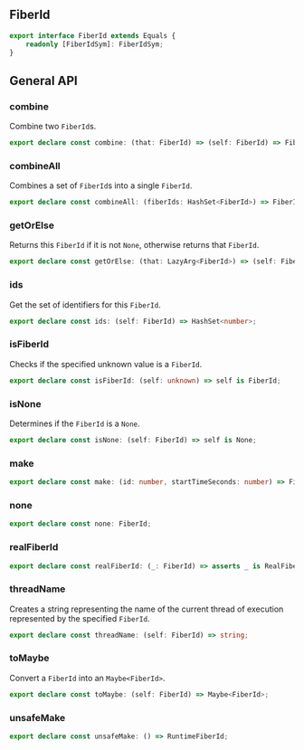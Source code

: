 ## FiberId

```ts
export interface FiberId extends Equals {
    readonly [FiberIdSym]: FiberIdSym;
}
```

## General API

### combine

Combine two `FiberId`s.

```ts
export declare const combine: (that: FiberId) => (self: FiberId) => FiberId;
```

### combineAll

Combines a set of `FiberId`s into a single `FiberId`.

```ts
export declare const combineAll: (fiberIds: HashSet<FiberId>) => FiberId;
```

### getOrElse

Returns this `FiberId` if it is not `None`, otherwise returns that `FiberId`.

```ts
export declare const getOrElse: (that: LazyArg<FiberId>) => (self: FiberId) => FiberId;
```

### ids

Get the set of identifiers for this `FiberId`.

```ts
export declare const ids: (self: FiberId) => HashSet<number>;
```

### isFiberId

Checks if the specified unknown value is a `FiberId`.

```ts
export declare const isFiberId: (self: unknown) => self is FiberId;
```

### isNone

Determines if the `FiberId` is a `None`.

```ts
export declare const isNone: (self: FiberId) => self is None;
```

### make

```ts
export declare const make: (id: number, startTimeSeconds: number) => FiberId;
```

### none

```ts
export declare const none: FiberId;
```

### realFiberId

```ts
export declare const realFiberId: (_: FiberId) => asserts _ is RealFiberId;
```

### threadName

Creates a string representing the name of the current thread of execution
represented by the specified `FiberId`.

```ts
export declare const threadName: (self: FiberId) => string;
```

### toMaybe

Convert a `FiberId` into an `Maybe<FiberId>`.

```ts
export declare const toMaybe: (self: FiberId) => Maybe<FiberId>;
```

### unsafeMake

```ts
export declare const unsafeMake: () => RuntimeFiberId;
```

